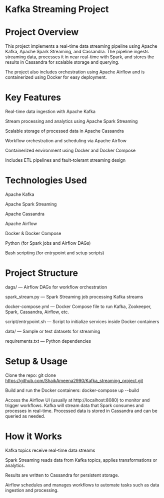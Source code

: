 # Kafka Streaming Project

# Project Overview
This project implements a real-time data streaming pipeline using Apache Kafka, Apache Spark Streaming, and Cassandra. The pipeline ingests streaming data, processes it in near real-time with Spark, and stores the results in Cassandra for scalable storage and querying.

The project also includes orchestration using Apache Airflow and is containerized using Docker for easy deployment.

# Key Features
Real-time data ingestion with Apache Kafka

Stream processing and analytics using Apache Spark Streaming

Scalable storage of processed data in Apache Cassandra

Workflow orchestration and scheduling via Apache Airflow

Containerized environment using Docker and Docker Compose

Includes ETL pipelines and fault-tolerant streaming design

# Technologies Used
Apache Kafka

Apache Spark Streaming

Apache Cassandra

Apache Airflow

Docker & Docker Compose

Python (for Spark jobs and Airflow DAGs)

Bash scripting (for entrypoint and setup scripts)

# Project Structure
dags/ — Airflow DAGs for workflow orchestration

spark_stream.py — Spark Streaming job processing Kafka streams

docker-compose.yml — Docker Compose file to run Kafka, Zookeeper, Spark, Cassandra, Airflow, etc.

script/entrypoint.sh — Script to initialize services inside Docker containers

data/ — Sample or test datasets for streaming

requirements.txt — Python dependencies

# Setup & Usage

Clone the repo:
git clone https://github.com/ShaikAmeena2990/Kafka_streaming_project.git

Build and run the Docker containers:
docker-compose up --build

Access the Airflow UI (usually at http://localhost:8080) to monitor and trigger workflows.
Kafka will stream data that Spark consumes and processes in real-time.
Processed data is stored in Cassandra and can be queried as needed.

# How it Works
Kafka topics receive real-time data streams 

Spark Streaming reads data from Kafka topics, applies transformations or analytics.

Results are written to Cassandra for persistent storage.

Airflow schedules and manages workflows to automate tasks such as data ingestion and processing.
